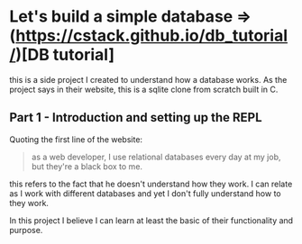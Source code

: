 # Let's build a simple database => (https://cstack.github.io/db_tutorial/)[DB tutorial]

this is a side project I created to understand how a database works. As the project says in their website, this is a sqlite clone from scratch built in C.

## Part 1 - Introduction and setting up the REPL

Quoting the first line of the website:
> as a web developer, I use relational databases every day at my job, but they're a black box to me.

this refers to the fact that he doesn't understand how they work. I can relate as I work with different databases and yet I don't fully understand how to they work.

In this project I believe I can learn at least the basic of their functionality and purpose.


